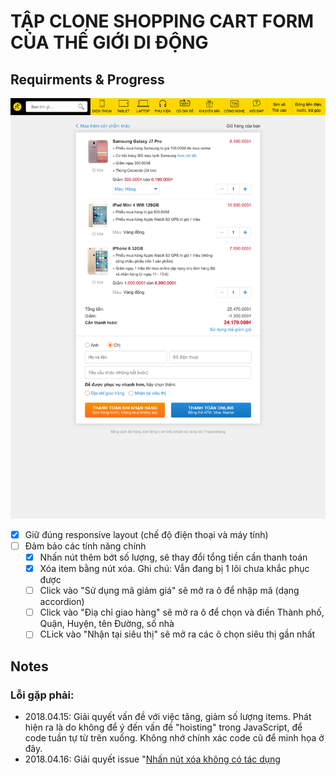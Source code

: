 # TẬP CLONE SHOPPING CART FORM CỦA THẾ GIỚI DI ĐỘNG

## Requirments & Progress

![ScreenShot Thegioididong](./mockup/hegioididong_com_gio_hang.png)

- [x] Giữ đúng responsive layout (chế độ điện thoại và máy tính)
- [ ] Đảm bảo các tính năng chính
    - [x] Nhấn nút thêm bớt số lượng, sẽ thay đổi tổng tiền cần thanh toán
    - [x] Xóa item bằng nút xóa. Ghi chú: Vẫn đang bị 1 lõi chưa khắc phục được
    - [ ] Click vào "Sử dụng mã giảm giá" sẽ mở ra ô để nhập mã (dạng accordion)
    - [ ] Click vào "Điạ chỉ giao hàng" sẽ mở ra ô để chọn và điền Thành phố, Quận, Huyện, tên Đường, số nhà
    - [ ] CLick vào "Nhận tại siêu thị" sẽ mở ra các ô chọn siêu thị gần nhất    

## Notes


### Lỗi gặp phải:

- 2018.04.15: Giải quyết vấn đề với việc tăng, giảm số lượng items. Phát hiện ra là do không để ý đến vấn đề "hoisting" trong JavaScript, để code tuần tự từ trên xuống. Không nhớ chính xác code cũ để minh họa ở đây.
- 2018.04.16: Giải quyết issue "[Nhấn nút xóa không có tác dụng](https://github.com/ngminhtrung/react-form-shopping-cart/issues/1")

